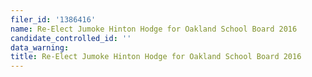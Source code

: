```yaml
---
filer_id: '1386416'
name: Re-Elect Jumoke Hinton Hodge for Oakland School Board 2016
candidate_controlled_id: ''
data_warning: 
title: Re-Elect Jumoke Hinton Hodge for Oakland School Board 2016
---
```

